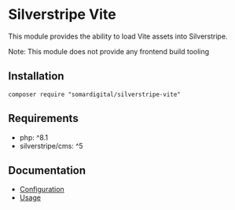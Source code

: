 # Silverstripe Vite

This module provides the ability to load Vite assets into Silverstripe.

Note: This module does not provide any frontend build tooling

## Installation

```
composer require "somardigital/silverstripe-vite"
```

## Requirements

* php: ^8.1
* silverstripe/cms: ^5

## Documentation

- [Configuration](docs/en/configuration.md)
- [Usage](docs/en/usage.md)
